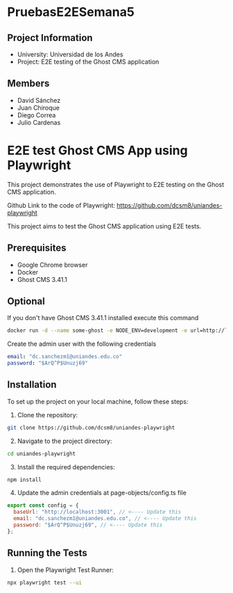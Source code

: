 # PruebasE2ESemana5
## Project Information

- University: Universidad de los Andes
- Project: E2E testing of the Ghost CMS application

## Members

- David Sánchez
- Juan Chiroque
- Diego Correa
- Julio Cardenas

# E2E test Ghost CMS App using Playwright

This project demonstrates the use of Playwright to E2E testing on the Ghost CMS application.

Github Link to the code of Playwright: https://github.com/dcsm8/uniandes-playwright

This project aims to test the Ghost CMS application using E2E tests.

## Prerequisites

- Google Chrome browser
- Docker
- Ghost CMS 3.41.1

## Optional

If you don't have Ghost CMS 3.41.1 installed execute this command

```bash
docker run -d --name some-ghost -e NODE_ENV=development -e url=http://localhost:3001 -p 3001:2368 ghost:3.41.1
```

Create the admin user with the following credentials

```yaml
email: "dc.sanchezm1@uniandes.edu.co"
password: "$ArQ^P$Unuzj69"
```

## Installation

To set up the project on your local machine, follow these steps:

1. Clone the repository:

```bash
git clone https://github.com/dcsm8/uniandes-playwright
```

2. Navigate to the project directory:

```bash
cd uniandes-playwright
```

3. Install the required dependencies:

```bash
npm install
```

4. Update the admin credentials at page-objects/config.ts file

```javascript
export const config = {
  baseUrl: "http://localhost:3001", // <---- Update this
  email: "dc.sanchezm1@uniandes.edu.co", // <---- Update this
  password: "$ArQ^P$Unuzj69", // <---- Update this
};
```

## Running the Tests

1. Open the Playwright Test Runner:

```bash
npx playwright test --ui
```
